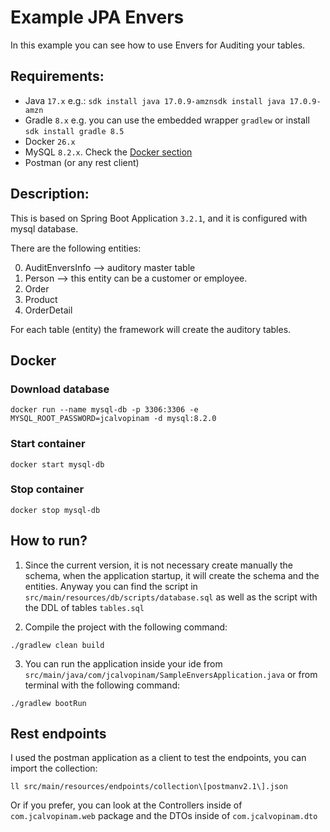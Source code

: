 # Example JPA Envers

In this example you can see how to use Envers for Auditing your tables.

## Requirements:

- Java `17.x` e.g.: `sdk install java 17.0.9-amznsdk install java 17.0.9-amzn`
- Gradle `8.x` e.g. you can use the embedded wrapper `gradlew` or install `sdk install gradle 8.5` 
- Docker `26.x`
- MySQL `8.2.x`. Check the [Docker section](#Docker)
- Postman (or any rest client)

## Description:

This is based on Spring Boot Application `3.2.1`, and it is configured with mysql database.

There are the following entities:

0. AuditEnversInfo   --> auditory master table
1. Person            --> this entity can be a customer or employee.
2. Order
3. Product
4. OrderDetail

For each table (entity) the framework will create the auditory tables.

## Docker
### Download database
```shell
docker run --name mysql-db -p 3306:3306 -e MYSQL_ROOT_PASSWORD=jcalvopinam -d mysql:8.2.0
```

### Start container
```shell
docker start mysql-db
```

### Stop container
```shell
docker stop mysql-db
```

## How to run?

1. Since the current version, it is not necessary create manually the schema,
   when the application startup, it will create the schema and the entities.
   Anyway you can find the script in `src/main/resources/db/scripts/database.sql` as well as the script with the DDL of
   tables `tables.sql`

2. Compile the project with the following command:
```shell
./gradlew clean build
```
3. You can run the application inside your ide from `src/main/java/com/jcalvopinam/SampleEnversApplication.java` or
   from terminal with the following command:
```shell
./gradlew bootRun
```

## Rest endpoints

I used the postman application as a client to test the endpoints, you can import the collection:
```shell
ll src/main/resources/endpoints/collection\[postmanv2.1\].json
```

Or if you prefer, you can look at the Controllers inside of `com.jcalvopinam.web`
package and the DTOs inside of `com.jcalvopinam.dto`
